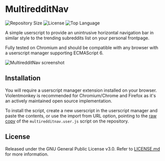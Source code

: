 # MultiredditNav
![Repository Size](https://img.shields.io/github/repo-size/JSN190/MultiredditNav.svg?t&style=flat-square)
![License](https://img.shields.io/github/license/JSN190/MultiredditNav.svg?&style=flat-square)
![Top Language](https://img.shields.io/github/languages/top/JSN190/MultiredditNav.svg?&style=flat-square)

A simple userscript to provide an unintrusive horizontal navigation bar in similar style to the trending subreddits list on your personal frontpage.

Fully tested on Chromium and should be compatible with any browser with a 
userscript manager supporting ECMAScript 6.

![MultiredditNav screenshot](https://i.imgur.com/22KQoe2.png)

## Installation
You will require a userscript manager extension installed on your browser. 
Violentmonkey is recommended for Chromium/Chrome and Firefox as it's an actively 
maintained open source implementation.

To install the script, create a new userscript in the userscript manager 
and paste the contents, or use the import from URL option, pointing to 
the [raw copy](https://raw.githubusercontent.com/JSN190/MultiredditNav/master/multiredditnav.user.js) of the `multiredditnav.user.js` script on the repository.

## License
Released under the GNU General Public License v3.0. Refer to [LICENSE.md](LICENSE.md) for more information.
